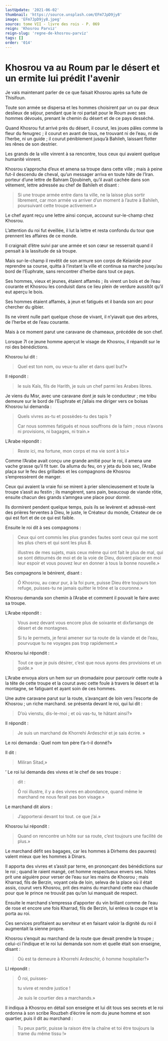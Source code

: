 ```yaml
---
lastUpdate: '2021-06-02'
thumbnail: 'https://source.unsplash.com/EFm7JpD9jy8'
image: 'EFm7JpD9jy8.jpeg'
source: tome VII - livre des rois - P. 069
reign: 'Khosrou Parviz'
reign-slug: 'regne-de-khosrou-parviz'
tags: []
order: '014'
---
```


# Khosrou va au Roum par le désert et un ermite lui prédit l'avenir

Je vais maintenant parler de ce que faisait Khosrou après sa fuite de Thisifoun.

Toute son armée se dispersa et les hommes choisirent par un ou par deux deslieux de séjour, pendant que le roi partait pour le Roum avec ses hommes dévoués, prenant le chemin du désert et de ce pays desséché.

Quand Khosrou fut arrivé près du désert, il courut, les joues pâles comme la fleur du fenugrec ; il courut en avant de tous, ne trouvant ni de l’eau, ni de l’herbe, ni un guide ; il courut péniblement jusqu’à Bahileh, laissant flotter les rênes de son destrier.

Les grands de la ville vinrent à sa rencontre, tous ceux qui avaient quelque humanité vinrent.

Khosrou s’approcha d’eux et amena sa troupe dans cette ville ; mais à peine fut-il descendu de cheval, qu’un messager arriva en toute hâte de l’Iran. porteur d’une lettre de Bahram Djoubineh, qu’il avait cachée dans son vêtement, lettre adressée au chef de Bahileh et disant :

> Si une troupe armée entre dans ta ville, ne la laisse plus sortir librement, car mon armée va arriver d’un moment à l’autre à Bahileh, poursuivant cette troupe activement.»

Le chef ayant reçu une lettre ainsi conçue, accourut sur-le-champ chez Khosrou.

L’attention du roi fut éveillée, il lut la lettre et resta confondu du tour que prennent les affaires de ce monde.

Il craignait d’être suivi par une armée et son cœur se resserrait quand il pensait à la lassitude de sà troupe.

Mais sur-le-champ il revêtit de son armure son corps de Keïanide pour reprendre sa course, quitta à l’instant la ville et continua sa marche jusqu’au bord de l’Euphrate, sans rencontrer d’herbe dans tout ce pays.

Ses hommes, vieux et jeunes, étaient affamés ; ils virent un bois et de l’eau courante et Khosrou les conduisit dans ce lieu plein de verdure aussitôt qu’il eut aperçu le bois.

Ses hommes étaient affamés, à jeun et fatigués et il banda son arc pour chercher du gibier.

Ils ne virent nulle part quelque chose de vivant, il n’yiavait que des arbres, de l’herbe et de l’eau courante.

Mais à ce moment parut une caravane de chameaux, précédée de son chef.

Lorsque 7l ce jeune homme aperçut le visage de Khosrou, il répandit sur le roi des bénédictions.

Khosrou lui dit :

> Quel est ton nom, ou veux-tu aller et dans quel but?»

Il répondit :

> le suis Kaïs, fils de Harith, je suis un chef parmi les Arabes libres.

Je viens du Misr, avec une caravane dont je suis le conducteur ; me tribu demeure sur le bord de l’Euphrate et j’allais me diriger vers ce boisas Khosrou lui demanda :

> Quels vivres as-tu et possèdes-tu des tapis ?
>
> Car nous sommes fatigués et nous souffrons de la faim ; nous n’avons ni provisions, ni bagages, ni train.»

L’Arabe répondit :

> Reste ici, ma fortune, mon corps et ma vie sont à toi.»

Comme l’Arabe avait conçu une grande amitié pour le roi, il amena une vache grasse qu’il fit tuer. 0a alluma du feu, on y jeta du bois sec, l’Arabe plaça sur le feu des grillades et les compagnons de Khosrou s’empressèrent de manger.

Ceux qui avaient la vraie foi se mirent à prier silencieusement et toute la troupe s’assit au festin ; ils mangèrent, sans pain, beaucoup de viande rôtie, ensuite chacun des grands s’amngea une place pour dormir.

Ils dormirent pendent quelque temps, puis ils se levèrent et adressè-rent des prières ferventes à Dieu, le juste, le Créateur du monde, Créateur de ce qui est fort et de ce qui est faible.

Ensuite le roi dit à ses compagnons :

> Ceux qui ont commis les plus grandes fautes sont ceux qui me sont les plus chers et qui sont les plus 8.
>
> illustres de mes sujets, mais ceux même qui ont fait le plus de mal, qui se sont détournés de moi et de la voie de Dieu, doivent placer en moi leur espoir et vous pouvez leur en donner à tous la bonne nouvelle.»

Ses compagnons le bénirent, disant :

> Ô Khosrou, au cœur pur, à la foi pure, puisse Dieu être toujours ton refuge, puisses-tu ne jamais quitter le trône et la couronne.»

Khosrou demanda son chemin à l’Arabe et comment il pouvait le faire avec sa troupe.

L’Arabe répondit :

> Vous avez devant vous encore plus de soixante et dixfarsangs de désert et de montagnes.
>
> Si tu le permets, je ferai amener sur ta route de la viande et de l’eau, pourvuque tu ne voyages pas trop rapidement.»

Khosrou lui répondit :

> Tout ce que je puis désirer, c’est que nous ayons des provisions et un guide.»

L’Arabe envoya alors un hem sur un dromadaire pour parcourir cette route à la tête de cette troupe et la courut avec cette foule à travers le désert et la montagne, se fatiguant et ayant soin de ces hommes.

Une autre caravane parut sur la route, s’avançant de loin vers l’escorte de Khosrou ; un riche marchand. se présenta devant le roi, qui lui dit :

> D’où vienstu, dis-le-moi ; et où vas-tu, te hâtant ainsi?»

Il répondit :

> Je suis un marchand de Khorrehi Ardeschir et je sais écrire. »

Le roi demanda : Quel nom ton père t’a-t-il donné?»

Il dit :

> Miliran Sitad,»

’
Le roi lui demanda des vivres et le chef de ses troupe :

> dit :

> Ô roi illustre, il y a des vivres en abondance, quand même le marchand ne nous ferait pas bon visage.»

Le marchand dit alors :

> J’apporterai devant toi tout. ce que j’ai.»

Khosrou lui répondit :

> Quand on rencontre un hôte sur sa route, c’est toujours une facilité de plus.»

Le marchand défit ses bagages, car les hommes à Dirhems des pauvres) valent mieux que les hommes à Dinars.

Il apporta des vivres et s’assit par terre, en prononçant des bénédictions sur le roi ; quand le raient mangé, cet homme respectueux envers ses. hôtes prit une aiguière pour verser de l’eau sur les mains de Khosrou ; mais Kharrad, fils de Berzin, voyant cela de loin, seleva de la place où il était assis, courut vers Khosrou, prit des mains du marchand cette eau chaude pour que le prince ne trouvât pas qu’on lui manquait de respect.

Ensuite le marchand s’empressa d’apporter du vin brillant comme de l’eau de rose et encore une fois Kharrad, fils de Berzin, lui enleva la coupe et la porta au roi.

Ces services profitaient au serviteur et en faisant valoir la dignité du roi il augmentait la sienne propre.

Khosrou s’enquit au marchand de la route que devait prendre la troupe ; celui-ci l’indique et le roi lui demanda son nom et quelle était son enseigne, disant :

> Où est ta demeure à Khorrehi Ardeschir, ô homme hospitalier?»

Ll répondit :

> Ô roi, puisses-
>
> tu vivre et rendre justice !
>
> Je suis le courtier des a marchands.»

Il indiqua à Khosrou en détail son enseigne et lui dit tous ses secrets et le roi ordonna à son scribe Rouzbeh d’écrire le nom du jeune homme et son quartier, puis il dit au marchand :

> Tu peux partir, puisse la raison être la chaîne et toi être toujours la trame du même tissu !»
